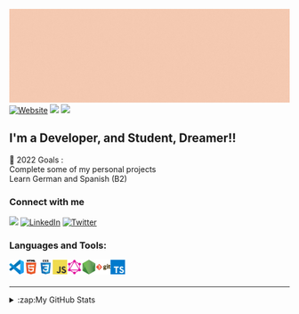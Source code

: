 [<img src="https://raw.githubusercontent.com/bluzeey/bluzeey/master/intro.gif" alt="👋 Hi there! I'm (Sahil Maheshwari)|https://sahil-maheshwari.com/)" title="👋 Hi there! I'm (Sahil Maheshwari)|https://sahil-maheshwari.com)"/>](https://sahil-maheshwari.com/)
[![Website](https://img.shields.io/website?label=sahil-maheshwari.com&style=for-the-badge&url=https://sahil-maheshwari.com/)](https://sahil-maheshwari.com/)
![](https://visitor-badge.glitch.me/badge?page_id=bluzeey.bluzeey)
<img src="https://media.giphy.com/media/hvRJCLFzcasrR4ia7z/giphy.gif" width="5px">
## I'm a  Developer, and Student, Dreamer!!
🥅 2022 Goals :\
Complete some of my personal projects\
Learn German and Spanish (B2)


### Connect with me
<a href="mailto:sahilm1711@gmail.com?"><img src="https://img.shields.io/badge/gmail-%23DD0031.svg?&style=for-the-badge&logo=gmail&logoColor=white"/></a>
[![LinkedIn][linkedin-shield]][linkedin-url]
[![Twitter][twitter-shield]][twitter-url]
### Languages and Tools:

<img align="left" alt="Visual Studio Code" width="26px" src="https://raw.githubusercontent.com/github/explore/80688e429a7d4ef2fca1e82350fe8e3517d3494d/topics/visual-studio-code/visual-studio-code.png" />
<img align="left" alt="HTML5" width="26px" src="https://raw.githubusercontent.com/github/explore/80688e429a7d4ef2fca1e82350fe8e3517d3494d/topics/html/html.png" />
<img align="left" alt="CSS3" width="26px" src="https://raw.githubusercontent.com/github/explore/80688e429a7d4ef2fca1e82350fe8e3517d3494d/topics/css/css.png" />
<img align="left" alt="JavaScript" width="26px" src="https://raw.githubusercontent.com/github/explore/80688e429a7d4ef2fca1e82350fe8e3517d3494d/topics/javascript/javascript.png" />
<img align="left" alt="GraphQL" width="26px" src="https://raw.githubusercontent.com/github/explore/80688e429a7d4ef2fca1e82350fe8e3517d3494d/topics/graphql/graphql.png" />
<img align="left" alt="Node.js" width="26px" src="https://raw.githubusercontent.com/github/explore/80688e429a7d4ef2fca1e82350fe8e3517d3494d/topics/nodejs/nodejs.png" />
<img align="left" alt="Git" width="26px" src="https://raw.githubusercontent.com/github/explore/80688e429a7d4ef2fca1e82350fe8e3517d3494d/topics/git/git.png" />
<img align="left" alt="TypeScript" width="26px" src="https://raw.githubusercontent.com/github/explore/80688e429a7d4ef2fca1e82350fe8e3517d3494d/topics/typescript/typescript.png" />

<br />
<br />


---



</details>

<details>
  <summary>:zap:My GitHub Stats</summary>

  [![Anurag's github stats](https://github-readme-stats.vercel.app/api?username=bluzeey&theme=radical)](https://github.com/anuraghazra/github-readme-stats)

</details>

[website]: https://sahil-maheshwari.com/
[linkedin-shield]: https://img.shields.io/badge/LinkedIn-0077B5?style=for-the-badge&logo=linkedin&logoColor=white
[twitter-shield]: https://img.shields.io/badge/Twitter-72BCD4?style=for-the-badge&logo=twitter&logoColor=white
[twitter-url]:https://twitter.com/TalkinIdeas
[linkedin-url]: https://linkedin.com/in/sahil-maheshwari
